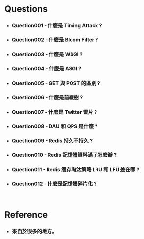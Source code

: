 Questions
=====
* ### Question001 - 什麼是 Timing Attack ?
* ### Question002 - 什麼是 Bloom Filter ?
* ### Question003 - 什麼是 WSGI ?
* ### Question004 - 什麼是 ASGI ?
* ### Question005 - GET 與 POST 的區別 ?
* ### Question006 - 什麼是前綴樹 ?
* ### Question007 - 什麼是 Twitter 雪片 ?
* ### Question008 - DAU 和 QPS 是什麼 ?
* ### Question009 - Redis 持久不持久 ?
* ### Question010 - Redis 記憶體資料滿了怎麼辦 ?
* ### Question011 - Redis 缓存淘汰策略 LRU 和 LFU 差在哪 ?
* ### Question012 - 什麼是記憶體碎片化 ?
<br />

Reference
=====
* ### 來自於很多的地方。
<br />
